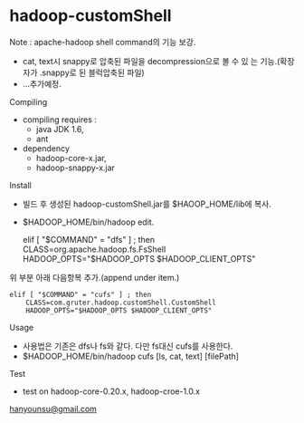 hadoop-customShell
==================
Note : apache-hadoop shell command의 기능 보강.
- cat, text시 snappy로 압축된 파일을 decompression으로 볼 수 있 는 기능.(확장자가 .snappy로 된 블럭압축된 파일)
- ...추가예정.

Compiling
- compiling requires : 
	- java JDK 1.6,
	- ant
- dependency
	- hadoop-core-x.jar,
	- hadoop-snappy-x.jar
	
Install
- 빌드 후 생성된 hadoop-customShell.jar를 $HAOOP_HOME/lib에 복사.
- $HADOOP_HOME/bin/hadoop edit.


	elif [ "$COMMAND" = "dfs" ] ; then
  		CLASS=org.apache.hadoop.fs.FsShell
  		HADOOP_OPTS="$HADOOP_OPTS $HADOOP_CLIENT_OPTS"		


위 부분 아래 다음항복 추가.(append under item.)

	elif [ "$COMMAND" = "cufs" ] ; then
  		CLASS=com.gruter.hadoop.customShell.CustomShell
  		HADOOP_OPTS="$HADOOP_OPTS $HADOOP_CLIENT_OPTS"


Usage
- 사용법은 기존은 dfs나 fs와 같다. 다만 fs대신 cufs를 사용한다.
- $HADOOP_HOME/bin/hadoop cufs [ls, cat, text] [filePath]

Test
- test on hadoop-core-0.20.x, hadoop-croe-1.0.x

hanyounsu@gmail.com